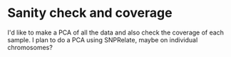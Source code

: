 # Sanity check and coverage

I'd like to make a PCA of all the data and also check the coverage of each sample. I plan to do a PCA using SNPRelate, maybe on individual chromosomes?
